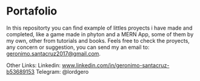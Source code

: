 # Portafolio

In this repositorty you can find example of littles proyects i have made and completed, like a game made in phyton and a MERN App, some of them by my own, other from tutorials and books. Feels free to check the proyects, any concern or suggestion, you can send my an email to: geronimo.santacruz2017@gmail.com.

Other Links:
Linkedin: www.linkedin.com/in/geronimo-santacruz-b53689153
Telegram: @lordgero
